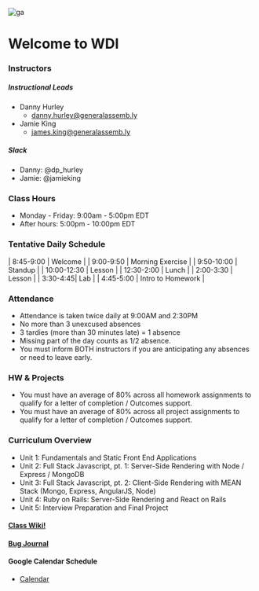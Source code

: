 ![ga](http://mobbook.generalassemb.ly/ga_cog.png)
# Welcome to WDI

### Instructors
##### Instructional Leads
- Danny Hurley
    - danny.hurley@generalassemb.ly
- Jamie King
    - james.king@generalassemb.ly
  
##### Slack

- Danny: @dp_hurley
- Jamie: @jamieking

### Class Hours
- Monday - Friday: 9:00am - 5:00pm EDT
- After hours: 5:00pm - 10:00pm EDT


### Tentative Daily Schedule

| 8:45-9:00 | Welcome |
| 9:00-9:50 | Morning Exercise |
| 9:50-10:00 | Standup |
| 10:00-12:30 | Lesson |
| 12:30-2:00 | Lunch |
| 2:00-3:30 | Lesson |
| 3:30-4:45| Lab |
| 4:45-5:00 | Intro to Homework |

### Attendance
- Attendance is taken twice daily at 9:00AM and 2:30PM
- No more than 3 unexcused absences
- 3 tardies (more than 30 minutes late) = 1 absence
- Missing part of the day counts as 1/2 absence.
- You must inform BOTH instructors if you are anticipating any absences or need to leave early.


### HW & Projects
- You must have an average of 80% across all homework assignments to qualify for a letter of completion / Outcomes support.
- You must have an average of 80% across all project assignments to qualify for a letter of completion / Outcomes support.


### Curriculum Overview
- Unit 1: Fundamentals and Static Front End Applications
- Unit 2: Full Stack Javascript, pt. 1: Server-Side Rendering with Node / Express / MongoDB
- Unit 3: Full Stack Javascript, pt. 2: Client-Side Rendering with MEAN Stack (Mongo, Express, AngularJS, Node)
- Unit 4: Ruby on Rails: Server-Side Rendering and React on Rails
- Unit 5: Interview Preparation and Final Project


#### [Class Wiki!](https://github.com/ATL-WDI-Curriculum/atl-wdi/wiki)

#### [Bug Journal](https://github.com/ATL-WDI-Curriculum/atl-wdi-10/wiki/Bug-Journal)

#### Google Calendar Schedule

- [Calendar](https://calendar.google.com/calendar/embed?src=26j8bskc5mh5vbfr6fr1bk5qi0%40group.calendar.google.com&ctz=America/New_York)
